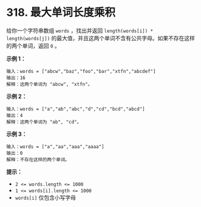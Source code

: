 # 318. 最大单词长度乘积

给你一个字符串数组 `words` ，找出并返回 `length(words[i]) * length(words[j])` 的最大值，并且这两个单词不含有公共字母。如果不存在这样的两个单词，返回 `0` 。

**示例 1：**

```()
输入：words = ["abcw","baz","foo","bar","xtfn","abcdef"]
输出：16 
解释：这两个单词为 "abcw", "xtfn"。
```

**示例 2：**

```()
输入：words = ["a","ab","abc","d","cd","bcd","abcd"]
输出：4 
解释：这两个单词为 "ab", "cd"。
```

**示例 3：**

```()
输入：words = ["a","aa","aaa","aaaa"]
输出：0 
解释：不存在这样的两个单词。
```

**提示：**

- `2 <= words.length <= 1000`
- `1 <= words[i].length <= 1000`
- `words[i]` 仅包含小写字母

